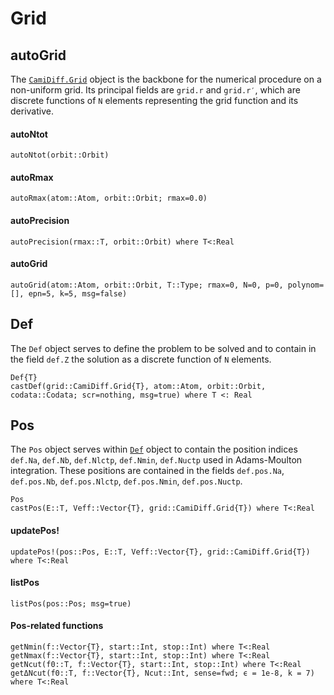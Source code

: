 # Grid

## autoGrid

The [`CamiDiff.Grid`](@extref) object is the backbone for the numerical procedure on a non-uniform
grid. Its principal fields are `grid.r` and `grid.r′`, which are discrete
functions of `N` elements representing the grid function and its derivative.

#### autoNtot
```@docs
autoNtot(orbit::Orbit)
```
#### autoRmax
```@docs
autoRmax(atom::Atom, orbit::Orbit; rmax=0.0)
```
#### autoPrecision
```@docs
autoPrecision(rmax::T, orbit::Orbit) where T<:Real
```
#### autoGrid
```@docs
autoGrid(atom::Atom, orbit::Orbit, T::Type; rmax=0, N=0, p=0, polynom=[], epn=5, k=5, msg=false)
```

## Def

The `Def` object serves to define the problem to be solved and to contain in
the field `def.Z` the solution as a discrete function of `N` elements.

```@docs
Def{T}
castDef(grid::CamiDiff.Grid{T}, atom::Atom, orbit::Orbit, codata::Codata; scr=nothing, msg=true) where T <: Real
```

## Pos

The `Pos` object serves within [`Def`](@ref) object to contain the position
indices `def.Na`, `def.Nb`, `def.Nlctp`, `def.Nmin`, `def.Nuctp` used in
Adams-Moulton integration. These positions are contained in the fields
`def.pos.Na`, `def.pos.Nb`, `def.pos.Nlctp`, `def.pos.Nmin`, `def.pos.Nuctp`.

```@docs
Pos
castPos(E::T, Veff::Vector{T}, grid::CamiDiff.Grid{T}) where T<:Real
```
#### updatePos!
```@docs
updatePos!(pos::Pos, E::T, Veff::Vector{T}, grid::CamiDiff.Grid{T}) where T<:Real
```
#### listPos
```@docs
listPos(pos::Pos; msg=true)
```
#### Pos-related functions
```@docs
getNmin(f::Vector{T}, start::Int, stop::Int) where T<:Real
getNmax(f::Vector{T}, start::Int, stop::Int) where T<:Real
getNcut(f0::T, f::Vector{T}, start::Int, stop::Int) where T<:Real
getΔNcut(f0::T, f::Vector{T}, Ncut::Int, sense=fwd; ϵ = 1e-8, k = 7) where T<:Real
```